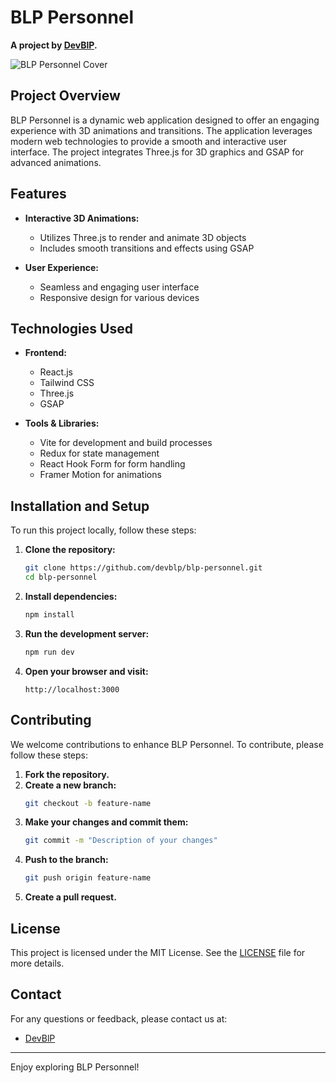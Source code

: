 # BLP Personnel

**A project by [DevBlP](https://github.com/devblp).**

![BLP Personnel Cover](./cover.jpg)

## Project Overview

BLP Personnel is a dynamic web application designed to offer an engaging experience with 3D animations and transitions. The application leverages modern web technologies to provide a smooth and interactive user interface. The project integrates Three.js for 3D graphics and GSAP for advanced animations.

## Features

- **Interactive 3D Animations:**
  - Utilizes Three.js to render and animate 3D objects
  - Includes smooth transitions and effects using GSAP

- **User Experience:**
  - Seamless and engaging user interface
  - Responsive design for various devices

## Technologies Used

- **Frontend:**
  - React.js
  - Tailwind CSS
  - Three.js
  - GSAP

- **Tools & Libraries:**
  - Vite for development and build processes
  - Redux for state management
  - React Hook Form for form handling
  - Framer Motion for animations

## Installation and Setup

To run this project locally, follow these steps:

1. **Clone the repository:**
    ```bash
    git clone https://github.com/devblp/blp-personnel.git
    cd blp-personnel
    ```

2. **Install dependencies:**
    ```bash
    npm install
    ```

3. **Run the development server:**
    ```bash
    npm run dev
    ```

4. **Open your browser and visit:**
    ```plaintext
    http://localhost:3000
    ```

## Contributing

We welcome contributions to enhance BLP Personnel. To contribute, please follow these steps:

1. **Fork the repository.**
2. **Create a new branch:**
    ```bash
    git checkout -b feature-name
    ```
3. **Make your changes and commit them:**
    ```bash
    git commit -m "Description of your changes"
    ```
4. **Push to the branch:**
    ```bash
    git push origin feature-name
    ```
5. **Create a pull request.**

## License

This project is licensed under the MIT License. See the [LICENSE](./LICENSE) file for more details.

## Contact

For any questions or feedback, please contact us at:

- [DevBlP](https://github.com/devblp)

---

Enjoy exploring BLP Personnel!
